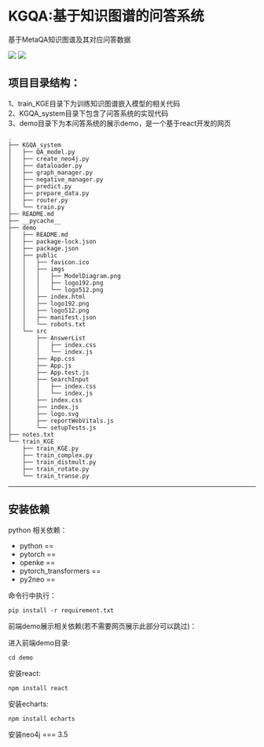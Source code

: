 # KGQA:基于知识图谱的问答系统
基于MetaQA知识图谱及其对应问答数据  

![](https://img.shields.io/badge/language-Python-brightgreen) ![](https://img.shields.io/badge/language-JavaScript-brightgreen)  

## 项目目录结构： 
1、train_KGE目录下为训练知识图谱嵌入模型的相关代码  
2、KGQA_system目录下包含了问答系统的实现代码  
3、demo目录下为本问答系统的展示demo，是一个基于react开发的网页
```
.
├── KGQA_system
│   ├── QA_model.py
│   ├── create_neo4j.py
│   ├── dataloader.py
│   ├── graph_manager.py
│   ├── negative_manager.py
│   ├── predict.py
│   ├── prepare_data.py
│   ├── router.py
│   └── train.py
├── README.md
├── __pycache__
├── demo
│   ├── README.md
│   ├── package-lock.json
│   ├── package.json
│   ├── public
│   │   ├── favicon.ico
│   │   ├── imgs
│   │   │   ├── ModelDiagram.png
│   │   │   ├── logo192.png
│   │   │   └── logo512.png
│   │   ├── index.html
│   │   ├── logo192.png
│   │   ├── logo512.png
│   │   ├── manifest.json
│   │   └── robots.txt
│   └── src
│       ├── AnswerList
│       │   ├── index.css
│       │   └── index.js
│       ├── App.css
│       ├── App.js
│       ├── App.test.js
│       ├── SearchInput
│       │   ├── index.css
│       │   └── index.js
│       ├── index.css
│       ├── index.js
│       ├── logo.svg
│       ├── reportWebVitals.js
│       └── setupTests.js
├── notes.txt
└── train_KGE
    ├── train_KGE.py
    ├── train_complex.py
    ├── train_distmult.py
    ├── train_rotate.py
    └── train_transe.py
```

****

## 安装依赖  

python 相关依赖： 

- python == 
- pytorch ==   
- openke ==
- pytorch_transformers ==
- py2neo ==  

命令行中执行：
```angular2html
pip install -r requirement.txt
```

前端demo展示相关依赖(若不需要网页展示此部分可以跳过)：

进入前端demo目录:
```angular2html
cd demo
```
安装react:
```angular2html
npm install react
```
安装echarts:
```angular2html
npm install echarts
```
安装neo4j === 3.5




